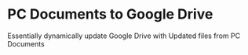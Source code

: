 # PC Documents to Google Drive
 Essentially dynamically update Google Drive with Updated files from PC Documents
